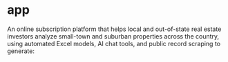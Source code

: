 # app
An online subscription platform that helps local and out-of-state real estate investors analyze small-town and suburban properties across the country, using automated Excel models, AI chat tools, and public record scraping to generate:
